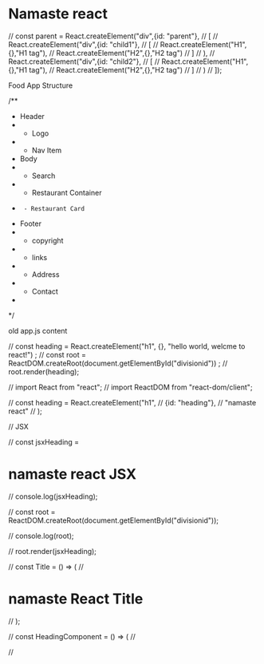 # Namaste react

<!-- in package.json, main : app.js was commented when we used
        npx parcel build index.html  in terminal
        when we use parcel, we indicate that the entry point is index.html, here main : app.js used to indicate entry is through app.js, so there has been a conflict -->


// const parent = React.createElement("div",{id: "parent"}, 
//     [
//     React.createElement("div",{id: "child1"},
//         [
//             React.createElement("H1",{},"H1 tag"),
//             React.createElement("H2",{},"H2 tag")
//         ]
//     ),
//     React.createElement("div",{id: "child2"},
//         [
//             React.createElement("H1",{},"H1 tag"),
//             React.createElement("H2",{},"H2 tag")
//         ]
//     )
// ]);




Food App Structure

/**
 * Header
 *  - Logo
 *  - Nav Item
 * Body
 *  - Search
 *  - Restaurant Container
 *      - Restaurant Card
 * Footer
 *  - copyright
 *  - links
 *  - Address
 *  - Contact
 * 
 */




 old app.js content

// const heading = React.createElement("h1", {}, "hello world, welcme to react!") ;
// const root = ReactDOM.createRoot(document.getElementById("divisionid")) ;
// root.render(heading);

// import React from "react";
// import ReactDOM from "react-dom/client";



// const heading = React.createElement("h1", 
//     {id: "heading"},
//     "namaste react"
// );

// JSX

// const jsxHeading = <h1 className="jsxHeading"> namaste react JSX </h1>
 
// console.log(jsxHeading);

// const root = ReactDOM.createRoot(document.getElementById("divisionid"));

// console.log(root);

// root.render(jsxHeading);

// const Title = () => (
//     <h1 className="head">namaste React Title</h1>
// );


// const HeadingComponent = () => (
//     <div id="container">
//         <Title />
//         <h1 className="heading">namaste React Functional Component</h1>
//     </div>
// );

// const root = ReactDOM.createRoot(document.getElementById("divisionid"));
// root.render(<HeadingComponent />);

// ///////////////////////////////////////////////////////////////////////////////////////////////////////////////
// /////////////////////////////////////////////////////////////////////////////////////////////////////////////
